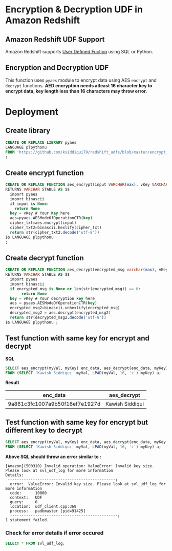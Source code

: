 # Encryption &amp; Decryption UDF in Amazon Redshift
## Amazon Redshift UDF Support
Amazon Redshift supports [User Defined Fuction](https://docs.aws.amazon.com/redshift/latest/dg/user-defined-functions.html) using SQL or Python.

## Encryption and Decryption UDF
This function uses `pyaes` module to encrypt data using AES `encrypt` and `decrypt` functions.
**AED encryption needs atleast 16 character key to encrypt data, key length less than 16 characters may throw error.**


# Deployment 
## Create library
```SQL
CREATE OR REPLACE LIBRARY pyaes 
LANGUAGE plpythonu 
FROM 'https://github.com/ksiddiqui79/redshift_udfs/blob/master/encrypt_decrypt_udf/using_pyaes/pyaes.zip?raw=true' 
;
```

## Create encrypt function
```SQL
CREATE OR REPLACE FUNCTION aes_encrypt(input VARCHAR(max), vKey VARCHAR(256)) 
RETURNS VARCHAR STABLE AS $$
  import pyaes 
  import binascii
  if input is None:
    return None  
  key = vKey # Your Key here
  aes=pyaes.AESModeOfOperationCTR(key)
  cipher_txt=aes.encrypt(input)
  cipher_txt2=binascii.hexlify(cipher_txt)
  return str(cipher_txt2.decode('utf-8'))
$$ LANGUAGE plpythonu
;
```

## Create decrypt function
```SQL
CREATE OR REPLACE FUNCTION aes_decrypt(encrypted_msg varchar(max), vKey VARCHAR(256))
RETURNS VARCHAR STABLE AS $$
  import pyaes
  import binascii
  if encrypted_msg is None or len(str(encrypted_msg)) == 0:
       return None
  key = vKey # Your decryption key here
  aes = pyaes.AESModeOfOperationCTR(key)
  encrypted_msg2=binascii.unhexlify(encrypted_msg)
  decrypted_msg2 = aes.decrypt(encrypted_msg2)
  return str(decrypted_msg2.decode('utf-8'))
$$ LANGUAGE plpythonu ;
```

## Test function with same key for encrypt and decrypt
**SQL**

```SQL
SELECT aes_encrypt(myVal, myKey) enc_data, aes_decrypt(enc_data, myKey)
FROM (SELECT 'Kawish Siddiqui' myVal, LPAD(myVal, 16, 'z') myKey) a;
```

**Result**

enc_data | aes_decrypt
-------- | ------------
9a861c3fc1007a9b50f16ef7e1927d | Kawish Siddiqui


## Test function with same key for encrypt but different key to decrypt

```SQL
SELECT aes_encrypt(myVal, myKey) enc_data, aes_decrypt(enc_data, myKey||'x')
FROM (SELECT 'Kawish Siddiqui' myVal, LPAD(myVal, 16, 'z') myKey) a;
```

 **Above SQL should throw an error similar to :**
 

```
[Amazon](500310) Invalid operation: ValueError: Invalid key size. Please look at svl_udf_log for more information
Details: 
 -----------------------------------------------;
  error:  ValueError: Invalid key size. Please look at svl_udf_log for more information
  code:      10000
  context:   UDF
  query:     0
  location:  udf_client.cpp:369
  process:   padbmaster [pid=91425]
  -----------------------------------------------;
1 statement failed.
```

### Check for error details if error occured

```SQL
SELECT * FROM svl_udf_log;
```
